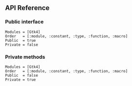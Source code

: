 ## API Reference

### Public interface

```@autodocs
Modules = [Gtk4]
Order   = [:module, :constant, :type, :function, :macro]
Public  = true
Private = false
```

### Private methods

```@autodocs
Modules = [Gtk4]
Order   = [:module, :constant, :type, :function, :macro]
Public  = false
Private = true
```
